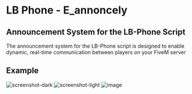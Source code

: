 # LB Phone - E_annoncely

## Announcement System for the LB-Phone Script
The announcement system for the LB-Phone script is designed to enable dynamic, real-time communication between players on your FiveM server

## Example
![screenshot-dark](https://github.com/user-attachments/assets/101476d6-16f4-4ecd-a1dc-dd3994824a85)
![screenshot-light](https://github.com/user-attachments/assets/4a3d4597-e484-4699-9e9e-3ccd19a2e530)
![image](https://github.com/user-attachments/assets/c93ee394-1e06-4907-9356-864b489e0e6e)
